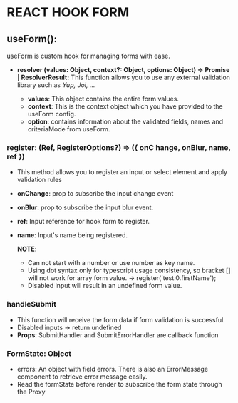 # REACT HOOK FORM
## useForm():  
  useForm is custom hook for managing forms with ease.
  - **resolver (values: Object, context?: Object, options: Object) => Promise<ResolverResult> | ResolverResult:** This function allows you to use any external validation library such as *Yup, Joi, ...*

    - **values**: This object contains the entire form values.
    - **context**: This is the context object which you have provided to the useForm config.
    - **option**: contains information about the validated fields, names and criteriaMode from useForm.

  ### register: (Ref, RegisterOptions?) => ({ onC hange, onBlur, name, ref })
  - This method allows you to register an input or select element and apply validation rules
  - **onChange**: prop to subscribe the input change event
  - **onBlur**: prop to subscribe the input blur event.
  - **ref**: Input reference for hook form to register.
  - **name**: Input's name being registered.

    **NOTE**:
      - Can not start with a number or use number as key name.
      - Using dot syntax only for typescript usage consistency, so bracket [] will not work for array form value. -> register('test.0.firstName');  
      - Disabled input will result in an undefined form value.
    
  ### handleSubmit
  - This function will receive the form data if form validation is successful.
  - Disabled inputs -> return undefined
  - **Props**: SubmitHandler and SubmitErrorHandler are callback function

### FormState: Object
 - errors: An object with field errors. There is also an ErrorMessage component to retrieve error message easily.
 - Read the formState before render to subscribe the form state through the Proxy
